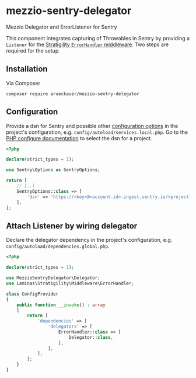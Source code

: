 # mezzio-sentry-delegator

Mezzio Delegator and ErrorListener for Sentry

This component integrates capturing of Throwables in Sentry by providing a `Listener` for the [Stratigility `ErrorHandler` middleware](https://docs.laminas.dev/laminas-stratigility/v3/error-handlers/#handling-php-errors-and-exceptions). Two steps are required for the setup.

## Installation

Via Composer

```shell
composer require arueckauer/mezzio-sentry-delegator
```

## Configuration

Provide a dsn for Sentry and possible other [configuration options](https://docs.sentry.io/platforms/php/configuration/) in the project's configuration, e.g. `config/autoload/services.local.php`. Go to the [PHP configure documentation](https://docs.sentry.io/platforms/php/#configure) to select the dsn for a project.

```php
<?php

declare(strict_types = 1);

use Sentry\Options as SentryOptions;

return [
    // [..]
    SentryOptions::class => [
        'dsn' => 'https://<key>@<account-id>.ingest.sentry.io/<project-id>',
    ],
];

```

## Attach Listener by wiring delegator

Declare the delegator dependency in the project's configuration, e.g. `config/autoload/dependencies.global.php`.

```php
<?php

declare(strict_types = 1);

use MezzioSentryDelegator\Delegator;
use Laminas\Stratigility\Middleware\ErrorHandler;

class ConfigProvider
{
    public function __invoke() : array
    {
        return [
            'dependencies' => [
                'delegators' => [
                    ErrorHandler::class => [
                        Delegator::class,
                    ],
                ],
            ],
        ];
    }
}

```

